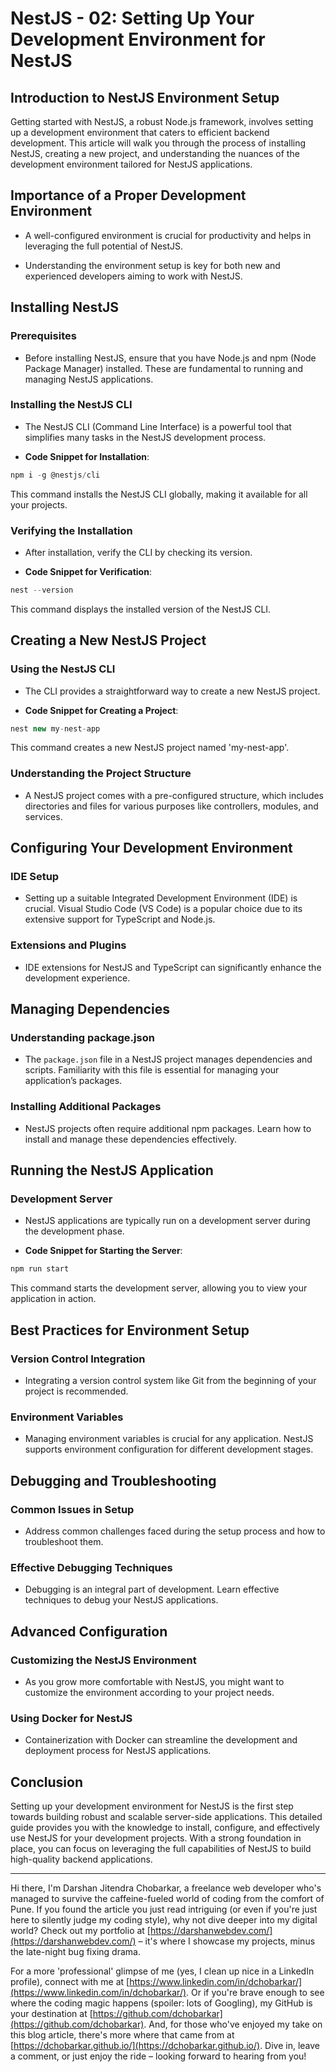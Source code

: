 # NestJS - 02: Setting Up Your Development Environment for NestJS

## Introduction to NestJS Environment Setup

Getting started with NestJS, a robust Node.js framework, involves setting up a development environment that caters to efficient backend development. This article will walk you through the process of installing NestJS, creating a new project, and understanding the nuances of the development environment tailored for NestJS applications.

## Importance of a Proper Development Environment

- A well-configured environment is crucial for productivity and helps in leveraging the full potential of NestJS.

- Understanding the environment setup is key for both new and experienced developers aiming to work with NestJS.

## Installing NestJS

### Prerequisites

- Before installing NestJS, ensure that you have Node.js and npm (Node Package Manager) installed. These are fundamental to running and managing NestJS applications.

### Installing the NestJS CLI

- The NestJS CLI (Command Line Interface) is a powerful tool that simplifies many tasks in the NestJS development process.

- **Code Snippet for Installation**:

```jsx
npm i -g @nestjs/cli
```

This command installs the NestJS CLI globally, making it available for all your projects.

### Verifying the Installation

- After installation, verify the CLI by checking its version.

- **Code Snippet for Verification**:

```jsx
nest --version
```

This command displays the installed version of the NestJS CLI.

## Creating a New NestJS Project

### Using the NestJS CLI

- The CLI provides a straightforward way to create a new NestJS project.

- **Code Snippet for Creating a Project**:

```jsx
nest new my-nest-app
```

This command creates a new NestJS project named 'my-nest-app'.

### Understanding the Project Structure

- A NestJS project comes with a pre-configured structure, which includes directories and files for various purposes like controllers, modules, and services.

## Configuring Your Development Environment

### IDE Setup

- Setting up a suitable Integrated Development Environment (IDE) is crucial. Visual Studio Code (VS Code) is a popular choice due to its extensive support for TypeScript and Node.js.

### Extensions and Plugins

- IDE extensions for NestJS and TypeScript can significantly enhance the development experience.

## Managing Dependencies

### Understanding package.json

- The `package.json` file in a NestJS project manages dependencies and scripts. Familiarity with this file is essential for managing your application’s packages.

### Installing Additional Packages

- NestJS projects often require additional npm packages. Learn how to install and manage these dependencies effectively.

## Running the NestJS Application

### Development Server

- NestJS applications are typically run on a development server during the development phase.

- **Code Snippet for Starting the Server**:

```jsx
npm run start
```

This command starts the development server, allowing you to view your application in action.

## Best Practices for Environment Setup

### Version Control Integration

- Integrating a version control system like Git from the beginning of your project is recommended.

### Environment Variables

- Managing environment variables is crucial for any application. NestJS supports environment configuration for different development stages.

## Debugging and Troubleshooting

### Common Issues in Setup

- Address common challenges faced during the setup process and how to troubleshoot them.

### Effective Debugging Techniques

- Debugging is an integral part of development. Learn effective techniques to debug your NestJS applications.

## Advanced Configuration

### Customizing the NestJS Environment

- As you grow more comfortable with NestJS, you might want to customize the environment according to your project needs.

### Using Docker for NestJS

- Containerization with Docker can streamline the development and deployment process for NestJS applications.

## Conclusion

Setting up your development environment for NestJS is the first step towards building robust and scalable server-side applications. This detailed guide provides you with the knowledge to install, configure, and effectively use NestJS for your development projects. With a strong foundation in place, you can focus on leveraging the full capabilities of NestJS to build high-quality backend applications.

---

Hi there, I'm Darshan Jitendra Chobarkar, a freelance web developer who's managed to survive the caffeine-fueled world of coding from the comfort of Pune. If you found the article you just read intriguing (or even if you're just here to silently judge my coding style), why not dive deeper into my digital world? Check out my portfolio at [https://darshanwebdev.com/](https://darshanwebdev.com/) – it's where I showcase my projects, minus the late-night bug fixing drama.

For a more 'professional' glimpse of me (yes, I clean up nice in a LinkedIn profile), connect with me at [https://www.linkedin.com/in/dchobarkar/](https://www.linkedin.com/in/dchobarkar/). Or if you're brave enough to see where the coding magic happens (spoiler: lots of Googling), my GitHub is your destination at [https://github.com/dchobarkar](https://github.com/dchobarkar). And, for those who've enjoyed my take on this blog article, there's more where that came from at [https://dchobarkar.github.io/](https://dchobarkar.github.io/). Dive in, leave a comment, or just enjoy the ride – looking forward to hearing from you!
